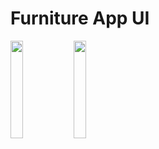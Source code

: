 # Furniture App UI

<img src="https://user-images.githubusercontent.com/62088928/199099527-8bb59db7-0396-48f3-a890-5eadfe692f58.jpg" width=20% height=20%><img src="https://user-images.githubusercontent.com/62088928/199099546-d9bd3f31-3b62-4eca-9bda-53cfbe14cfd2.jpg" width=20% height=20%>




